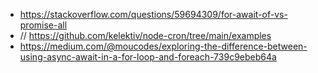 - https://stackoverflow.com/questions/59694309/for-await-of-vs-promise-all
- // https://github.com/kelektiv/node-cron/tree/main/examples
- https://medium.com/@moucodes/exploring-the-difference-between-using-async-await-in-a-for-loop-and-foreach-739c9ebeb64a